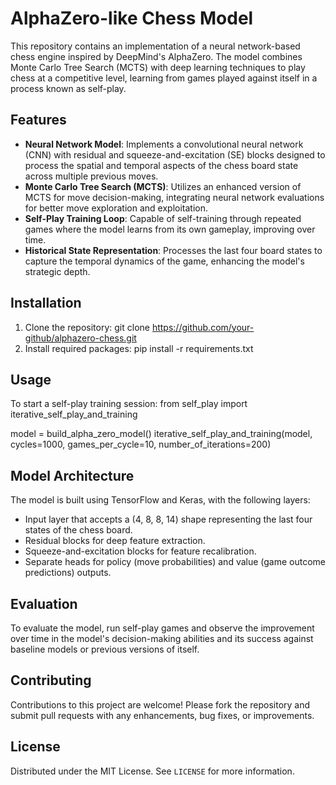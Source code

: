 # AlphaZero-like Chess Model

This repository contains an implementation of a neural network-based chess engine inspired by DeepMind's AlphaZero. The model combines Monte Carlo Tree Search (MCTS) with deep learning techniques to play chess at a competitive level, learning from games played against itself in a process known as self-play.

## Features

- **Neural Network Model**: Implements a convolutional neural network (CNN) with residual and squeeze-and-excitation (SE) blocks designed to process the spatial and temporal aspects of the chess board state across multiple previous moves.
- **Monte Carlo Tree Search (MCTS)**: Utilizes an enhanced version of MCTS for move decision-making, integrating neural network evaluations for better move exploration and exploitation.
- **Self-Play Training Loop**: Capable of self-training through repeated games where the model learns from its own gameplay, improving over time.
- **Historical State Representation**: Processes the last four board states to capture the temporal dynamics of the game, enhancing the model's strategic depth.

## Installation

1. Clone the repository:
   git clone https://github.com/your-github/alphazero-chess.git
2. Install required packages:
   pip install -r requirements.txt

## Usage

To start a self-play training session:
from self_play import iterative_self_play_and_training

model = build_alpha_zero_model()
iterative_self_play_and_training(model, cycles=1000, games_per_cycle=10, number_of_iterations=200)

## Model Architecture

The model is built using TensorFlow and Keras, with the following layers:
- Input layer that accepts a (4, 8, 8, 14) shape representing the last four states of the chess board.
- Residual blocks for deep feature extraction.
- Squeeze-and-excitation blocks for feature recalibration.
- Separate heads for policy (move probabilities) and value (game outcome predictions) outputs.

## Evaluation

To evaluate the model, run self-play games and observe the improvement over time in the model's decision-making abilities and its success against baseline models or previous versions of itself.

## Contributing

Contributions to this project are welcome! Please fork the repository and submit pull requests with any enhancements, bug fixes, or improvements.

## License

Distributed under the MIT License. See `LICENSE` for more information.
